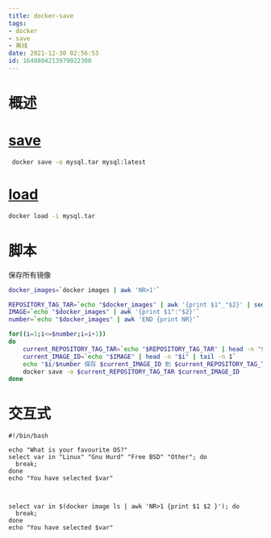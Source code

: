 ```yaml
---
title: docker-save
tags: 
- docker
- save
- 离线
date: 2021-12-30 02:56:53
id: 1640804213979022300
---
```

# 概述

#  [save](https://docs.docker.com/engine/reference/commandline/save/) 

```sh
 docker save -o mysql.tar mysql:latest
```

#  [load](https://docs.docker.com/engine/reference/commandline/load/) 

```sh
docker load -i mysql.tar
```

# 脚本

保存所有镜像

```sh
docker_images=`docker images | awk 'NR>1'`

REPOSITORY_TAG_TAR=`echo "$docker_images" | awk '{print $1"_"$2}' | sed 's/[\x2F]/./g' | awk '{print $1".docker_image.tar"}'`
IMAGE=`echo "$docker_images" | awk '{print $1":"$2}'`
number=`echo "$docker_images" | awk 'END {print NR}'`

for((i=1;i<=$number;i=i+1))
do
    current_REPOSITORY_TAG_TAR=`echo "$REPOSITORY_TAG_TAR" | head -n "$i" | tail -n 1`
    current_IMAGE_ID=`echo "$IMAGE" | head -n "$i" | tail -n 1`
    echo "$i/$number 保存 $current_IMAGE_ID 到 $current_REPOSITORY_TAG_TAR 中..."
    docker save -o $current_REPOSITORY_TAG_TAR $current_IMAGE_ID
done

```

# 交互式

```
#!/bin/bash

echo "What is your favourite OS?"
select var in "Linux" "Gnu Hurd" "Free BSD" "Other"; do
  break;
done
echo "You have selected $var"

```

```


select var in $(docker image ls | awk 'NR>1 {print $1 $2 }'); do
  break;
done
echo "You have selected $var"

```


